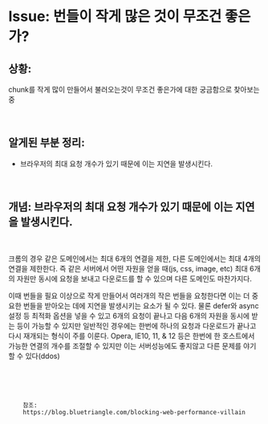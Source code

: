 <!--
author: Dailyscat
purpose: issue arrange
rules:
 (1) 헤더와 문단사이
    <br/>
    <br/>
 (2) 코드가 작성되는 부분은 >로 정리
 (3) 참조는 해당 내용 바로 아래
    <br/>
    <br/>
 (4) 명령어는 bold
 (5) 방안은 ## 안의 과정은 ###
-->

# Issue: 번들이 작게 많은 것이 무조건 좋은가?

## 상황:
chunk를 작게 많이 만들어서 불러오는것이 무조건 좋은가에 대한 궁금함으로 찾아보는 중 

<br/>

## 알게된 부분 정리:

- 브라우저의 최대 요청 개수가 있기 때문에 이는 지연을 발생시킨다.

<br/>

## 개념: 브라우저의 최대 요청 개수가 있기 때문에 이는 지연을 발생시킨다.

<br/>

크롬의 경우 같은 도메인에서는 최대 6개의 연결을 제한, 다른 도메인에서는 최대 4개의 연결을 제한한다. 즉 같은 서버에서 어떤 자원을 얻을 때(js, css, image, etc) 최대 6개의 자원만 동시에 요청을 보내고 다운로드를 할 수 있으며 다른 도메인도 마찬가지다.

이때 번들을 필요 이상으로 작게 만들어서 여러개의 작은 번들을 요청한다면 이는 더 중요한 번들을 받아오는 데에 지연을 발생시키는 요소가 될 수 있다. 물론 defer와 async 설정 등 최적화 옵션을 넣을 수 있고 6개의 요청이 끝나고 다음 6개의 자원을 동시에 받는 등이 가능할 수 있지만 일반적인 경우에는 한번에 하나의 요청과 다운로드가 끝나고 다시 재개되는 형식이 주를 이룬다. Opera, IE10, 11, & 12 등은 한번에 한 호스트에서 가능한 연결의 개수를 조절할 수 있지만 이는 서버성능에도 좋지않고 다른 문제를 야기할 수 있다(ddos)


  
<br/>
<br/>
<br/>

        참조:
        https://blog.bluetriangle.com/blocking-web-performance-villain

<br/>

